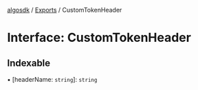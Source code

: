 [algosdk](../README.md) / [Exports](../modules.md) / CustomTokenHeader

# Interface: CustomTokenHeader

## Indexable

▪ [headerName: `string`]: `string`
